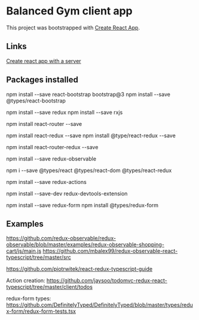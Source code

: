 # Balanced Gym client app

This project was bootstrapped with [Create React App](https://github.com/facebookincubator/create-react-app).


## Links

[Create react app with a server](https://www.fullstackreact.com/articles/using-create-react-app-with-a-server/)



## Packages installed

npm install --save react-bootstrap bootstrap@3
npm install --save @types/react-bootstrap


npm install --save redux
npm install --save rxjs

npm install react-router --save

npm install react-redux --save
npm install @type/react-redux --save

npm install react-router-redux --save

npm install --save redux-observable

npm i --save @types/react @types/react-dom @types/react-redux

 npm install --save redux-actions

npm install --save-dev redux-devtools-extension

npm install --save redux-form
npm install @types/redux-form

## Examples 

https://github.com/redux-observable/redux-observable/blob/master/examples/redux-observable-shopping-cart/js/main.js
https://github.com/mbalex99/redux-observable-react-typescript/tree/master/src


https://github.com/piotrwitek/react-redux-typescript-guide


Action creation:
https://github.com/jaysoo/todomvc-redux-react-typescript/tree/master/client/todos

redux-form types:
https://github.com/DefinitelyTyped/DefinitelyTyped/blob/master/types/redux-form/redux-form-tests.tsx